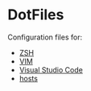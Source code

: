# DotFiles
Configuration files for: 

- [ZSH](ZSH)
- [VIM](vim)
- [Visual Studio Code](VSCode)
- [hosts](hosts)
